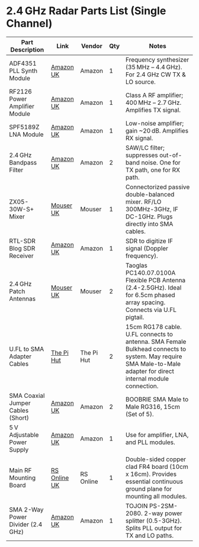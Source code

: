 # 2.4 GHz Radar Parts List (Single Channel)

| Part Description                   | Link                                                                                                 | Vendor     | Qty | Notes                                                                                                                              |
|------------------------------------|------------------------------------------------------------------------------------------------------|------------|-----|------------------------------------------------------------------------------------------------------------------------------------|
| ADF4351 PLL Synth Module         | [Amazon UK](https://www.amazon.co.uk/Walfront-35M-4-4Ghz-Frequency-Synthesizer-Development/dp/B078NRD8V6) | Amazon     | 1   | Frequency synthesizer (35 MHz – 4.4 GHz). For 2.4 GHz CW TX & LO source.                                                             |
| RF2126 Power Amplifier Module    | [Amazon UK](https://www.amazon.co.uk/400-2700MHz-Amplifier-Resistant-Capacitance-Thickened/dp/B0DND1Q85W) | Amazon     | 1   | Class A RF amplifier; 400 MHz – 2.7 GHz. Amplifies TX signal.                                                                      |
| SPF5189Z LNA Module              | [Amazon UK](https://www.amazon.co.uk/Amplifier-50-4000mhz-SPF5189Z-Receiver-Wideband/dp/B08LZN73ZB)     | Amazon     | 1   | Low-noise amplifier; gain ~20 dB. Amplifies RX signal.                                                                             |
| 2.4 GHz Bandpass Filter          | [Amazon UK](https://www.amazon.co.uk/Effective-microstrip-reliability-increases-communication/dp/B0F5QBKWKV) | Amazon     | 2   | SAW/LC filter; suppresses out-of-band noise. One for TX path, one for RX path.                                                      |
| ZX05-30W-S+ Mixer                | [Mouser UK](https://www.mouser.co.uk/ProductDetail/Mini-Circuits/ZX05-30W-S%2b?qs=Z%252BL2brAPG1KoGF%2FNi5hzPQ%3D%3D) | Mouser     | 1   | Connectorized passive double-balanced mixer. RF/LO 300MHz-3GHz, IF DC-1GHz. Plugs directly into SMA cables.                        |
| RTL-SDR Blog SDR Receiver        | [Amazon UK](https://www.amazon.co.uk/RTL-SDR-Blog-RTL2832U-Software-Defined-Black/dp/B0BMKZCKTF)     | Amazon     | 1   | SDR to digitize IF signal (Doppler frequency).                                                                                     |
| 2.4 GHz Patch Antennas           | [Mouser UK](https://www.mouser.co.uk/ProductDetail/Taoglas/PC140.07.0100A?qs=MLItCLRbWswnbWaCH8Q7CQ%3D%3D) | Mouser     | 2   | Taoglas PC140.07.0100A Flexible PCB Antenna (2.4-2.5GHz). Ideal for 6.5cm phased array spacing. Connects via U.FL pigtail. |
| U.FL to SMA Adapter Cables       | [The Pi Hut](https://thepihut.com/products/sma-to-ufl-u-fl-ipx-ipex-rf-adapter-cable?srsltid=AfmBOoqyJ6klrhJfr3qqoT64xpPZhJSjgmrp3HB2qC8nSMAu0nW81XqB) | The Pi Hut | 2   | 15cm RG178 cable. U.FL connects to antenna. SMA Female Bulkhead connects to system. May require SMA Male-to-Male adapter for direct internal module connection. |
| SMA Coaxial Jumper Cables (Short)| [Amazon UK](https://www.amazon.co.uk/BOOBRIE-Antenna-Coaxial-Adapter-Emissions/dp/B0B827DKBB?th=1) | Amazon     | 2   | BOOBRIE SMA Male to Male RG316, 15cm (Set of 5).  |
| 5 V Adjustable Power Supply      | [Amazon UK](https://www.amazon.co.uk/BSWL-Universal-Adapter-100-240V-Speakers/dp/B0CP1Y1J7N)       | Amazon     | 1   | Use for amplifier, LNA, and PLL modules.                                                            |
| Main RF Mounting Board           | [RS Online UK](https://uk.rs-online.com/web/p/copper-clad-boards/2192123)                          | RS Online  | 1   | Double-sided copper clad FR4 board (10cm x 16cm). Provides essential continuous ground plane for mounting all modules.            |
| SMA 2-Way Power Divider (2.4 GHz)| [Amazon UK](https://www.amazon.co.uk/TOJOIN-Connectors-Microwave-Measurements-Accessories/dp/B0B827DKBB?th=1) | Amazon     | 1   | TOJOIN PS-2SM-2080. 2-way power splitter (0.5-3GHz). Splits PLL output for TX and LO paths. |
